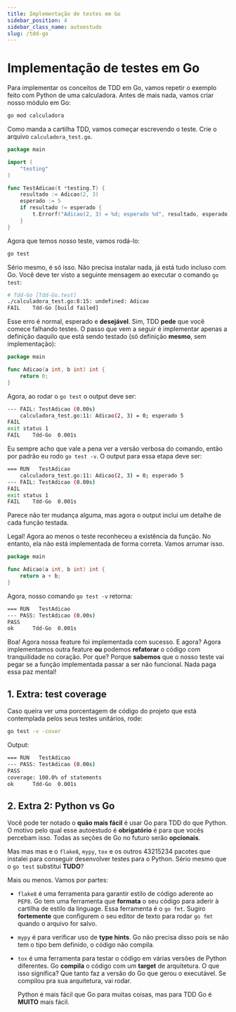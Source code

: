 ```yaml
---
title: Implementação de testes em Go
sidebar_position: 4
sidebar_class_name: autoestudo
slug: /tdd-go
---
```


# Implementação de testes em Go

Para implementar os conceitos de TDD em Go, vamos repetir o exemplo feito com
Python de uma calculadora. Antes de mais nada, vamos criar nosso módulo em Go:

```bash
go mod calculadora
```

Como manda a cartilha TDD, vamos começar escrevendo o teste. Crie o arquivo
`calculadora_test.go`.

```go showLineNumbers title="calculadora/calculadora_test.go"
package main

import (
    "testing"
)

func TestAdicao(t *testing.T) {
    resultado := Adicao(2, 3)
    esperado := 5
    if resultado != esperado {
        t.Errorf("Adicao(2, 3) = %d; esperado %d", resultado, esperado)
    }
}
```

Agora que temos nosso teste, vamos rodá-lo:

```bash
go test
```

Sério mesmo, é só isso. Não precisa instalar nada, já está tudo incluso com Go.
Você deve ter visto a seguinte mensagem ao executar o comando `go test`:

```bash
# Tdd-Go [Tdd-Go.test]
./calculadora_test.go:8:15: undefined: Adicao
FAIL	Tdd-Go [build failed]
```

Esse erro é normal, esperado e **desejável**. Sim, TDD **pede** que você comece
falhando testes. O passo que vem a seguir é implementar apenas a definição
daquilo que está sendo testado (só definição **mesmo**, sem implementação):

```go showLineNumbers title="calculadora/calculadora.go"
package main

func Adicao(a int, b int) int {
    return 0;
}
```

Agora, ao rodar o `go test` o output deve ser:

```bash
--- FAIL: TestAdicao (0.00s)
    calculadora_test.go:11: Adicao(2, 3) = 0; esperado 5
FAIL
exit status 1
FAIL	Tdd-Go	0.001s
```

Eu sempre acho que vale a pena ver a versão verbosa do comando, então por
padrão eu rodo `go test -v`. O output para essa etapa deve ser:

```bash
=== RUN   TestAdicao
    calculadora_test.go:11: Adicao(2, 3) = 0; esperado 5
--- FAIL: TestAdicao (0.00s)
FAIL
exit status 1
FAIL	Tdd-Go	0.001s
```

Parece não ter mudança alguma, mas agora o output inclui um detalhe de cada
função testada.

Legal! Agora ao menos o teste reconheceu a existência da função. No entanto,
ela não está implementada de forma correta. Vamos arrumar isso.

```go showLineNumbers title="calculadora/calculadora.go"
package main

func Adicao(a int, b int) int {
    return a + b;
}
```

Agora, nosso comando `go test -v` retorna:

```bash
=== RUN   TestAdicao
--- PASS: TestAdicao (0.00s)
PASS
ok  	Tdd-Go	0.001s
```

Boa! Agora nossa feature foi implementada com sucesso. E agora? Agora
implementamos outra feature **ou** podemos **refatorar** o código com
tranquilidade no coração. Por que? Porque **sabemos** que o nosso teste vai
pegar se a função implementada passar a ser não funcional. Nada paga essa paz
mental!

## 1. Extra: test coverage

Caso queira ver uma porcentagem de código do projeto que está contemplada pelos
seus testes unitários, rode:

```bash
go test -v -cover
```

Output:

```bash
=== RUN   TestAdicao
--- PASS: TestAdicao (0.00s)
PASS
coverage: 100.0% of statements
ok  	Tdd-Go	0.001s
```

## 2. Extra 2: Python vs Go

Você pode ter notado o **quão mais fácil** é usar Go para TDD do que Python. O
motivo pelo qual esse autoestudo é **obrigatório** é para que vocês percebam
isso. Todas as seções de Go no futuro serão **opcionais**. 

Mas mas mas e o `flake8`, `mypy`, `tox` e os outros 43215234 pacotes que
instalei para conseguir desenvolver testes para o Python. Sério mesmo que o `go
test` substitui **TUDO**?

Mais ou menos. Vamos por partes:

* `flake8` é uma ferramenta para garantir estilo de código aderente ao `PEP8`.
  Go tem uma ferramenta que **formata** o seu código para aderir à cartilha de
  estilo da linguage. Essa ferramenta é o `go fmt`. Sugiro **fortemente** que
  configurem o seu editor de texto para rodar `go fmt` quando o arquivo for
  salvo.
* `mypy` é para verificar uso de **type hints**. Go não precisa disso pois se
  não tem o tipo bem definido, o código não compila.
* `tox` é uma ferramenta para testar o código em várias versões de Python
  diferentes. Go **compila** o código com um **target** de arquitetura. O que
  isso significa? Que tanto faz a versão do Go que gerou o executável. Se
  compilou pra sua arquitetura, vai rodar.

  Python é mais fácil que Go para muitas coisas, mas para TDD Go é **MUITO**
  mais fácil.
